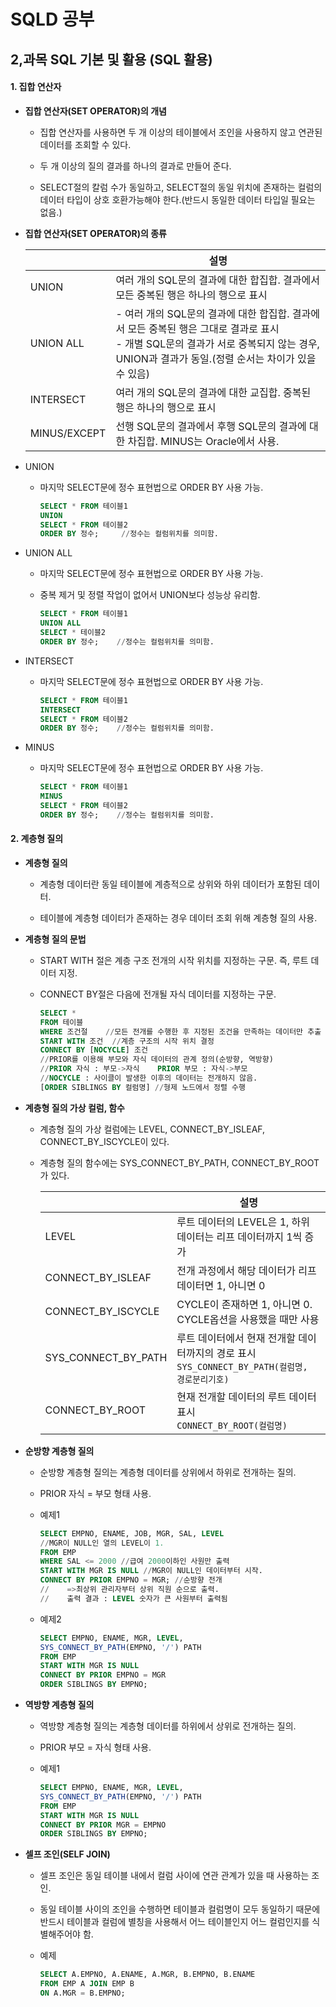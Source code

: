# SQLD 공부

## 2,과목 SQL 기본 및 활용 (SQL 활용)

#### 1. 집합 연산자

+ **집합 연산자(SET OPERATOR)의 개념**
  
  + 집합 연산자를 사용하면 두 개 이상의 테이블에서 조인을 사용하지 않고 연관된 데이터를 조회할 수 있다.
  
  + 두 개 이상의 질의 결과를 하나의 결과로 만들어 준다.
  
  + SELECT절의 칼럼 수가 동일하고, SELECT절의 동일 위치에 존재하는 컬럼의 데이터 타입이 상호 호환가능해야 한다.(반드시 동일한 데이터 타입일 필요는 없음.)

+ **집합 연산자(SET OPERATOR)의 종류**
  
  |              | 설명                                                                                                                      |
  | ------------ | ----------------------------------------------------------------------------------------------------------------------- |
  | UNION        | 여러 개의 SQL문의 결과에 대한 합집합. 결과에서 모든 중복된 행은 하나의 행으로 표시                                                                       |
  | UNION ALL    | - 여러 개의 SQL문의 결과에 대한 합집합. 결과에서 모든 중복된 행은 그대로 결과로 표시<br>- 개별 SQL문의 결과가 서로 중복되지 않는 경우, UNION과 결과가 동일.(정렬 순서는 차이가 있을 수 있음) |
  | INTERSECT    | 여러 개의 SQL문의 결과에 대한 교집합. 중복된 행은 하나의 행으로 표시                                                                               |
  | MINUS/EXCEPT | 선행 SQL문의 결과에서 후행 SQL문의 결과에 대한 차집합. MINUS는 Oracle에서 사용.                                                                  |

+ UNION
  
  + 마지막 SELECT문에 정수 표현법으로 ORDER BY 사용 가능.
    
    ```sql
    SELECT * FROM 테이블1
    UNION 
    SELECT * FROM 테이블2
    ORDER BY 정수;     //정수는 컬럼위치를 의미함.
    ```

+ UNION ALL
  
  + 마지막 SELECT문에 정수 표현법으로 ORDER BY 사용 가능.
  
  + 중복 제거 및 정렬 작업이 없어서 UNION보다 성능상 유리함.
    
    ```sql
    SELECT * FROM 테이블1
    UNION ALL
    SELECT * 테이블2
    ORDER BY 정수;    //정수는 컬럼위치를 의미함.
    ```

+ INTERSECT
  
  + 마지막 SELECT문에 정수 표현법으로 ORDER BY 사용 가능.
    
    ```sql
    SELECT * FROM 테이블1
    INTERSECT
    SELECT * FROM 테이블2
    ORDER BY 정수;    //정수는 컬럼위치를 의미함.
    ```

+ MINUS
  
  + 마지막 SELECT문에 정수 표현법으로 ORDER BY 사용 가능.
    
    ```sql
    SELECT * FROM 테이블1
    MINUS
    SELECT * FROM 테이블2
    ORDER BY 정수;    //정수는 컬럼위치를 의미함.
    ```

#### 2. 계층형 질의

+ **계층형 질의**
  
  + 계층형 데이터란 동일 테이블에 계층적으로 상위와 하위 데이터가 포함된 데이터.
  
  + 테이블에 계층형 데이터가 존재하는 경우 데이터 조회 위해 계층형 질의 사용.

+ **계층형 질의 문법**
  
  + START WITH 절은 계층 구조 전개의 시작 위치를 지정하는 구문. 즉, 루트 데이터 지정.
  
  + CONNECT BY절은 다음에 전개될 자식 데이터를 지정하는 구문.
    
    ```sql
    SELECT *
    FROM 테이블
    WHERE 조건절    //모든 전개를 수행한 후 지정된 조건을 만족하는 데이터만 추출
    START WITH 조건  //계층 구조의 시작 위치 결정
    CONNECT BY [NOCYCLE] 조건 
    //PRIOR를 이용해 부모와 자식 데이터의 관계 정의(순방향, 역방향)
    //PRIOR 자식 : 부모->자식    PRIOR 부모 : 자식->부모
    //NOCYCLE : 사이클이 발생한 이후의 데이터는 전개하지 않음.
    [ORDER SIBLINGS BY 컬럼명] //형제 노드에서 정렬 수행
    ```

+ **계층형 질의 가상 컬럼, 함수**
  
  + 계층형 질의 가상 컬럼에는 LEVEL, CONNECT_BY_ISLEAF, CONNECT_BY_ISCYCLE이 있다.
  
  + 계층형 질의 함수에는 SYS_CONNECT_BY_PATH, CONNECT_BY_ROOT가 있다.
    
    |                     | 설명                                                                 |
    | ------------------- | ------------------------------------------------------------------ |
    | LEVEL               | 루트 데이터의 LEVEL은 1, 하위 데이터는 리프 데이터까지 1씩 증가                           |
    | CONNECT_BY_ISLEAF   | 전개 과정에서 해당 데이터가 리프 데이터면 1, 아니면 0                                   |
    | CONNECT_BY_ISCYCLE  | CYCLE이 존재하면 1, 아니면 0. CYCLE옵션을 사용했을 때만 사용                          |
    | SYS_CONNECT_BY_PATH | 루트 데이터에서 현재 전개할 데이터까지의 경로 표시<br>`SYS_CONNECT_BY_PATH(컬럼명, 경로분리기호)` |
    | CONNECT_BY_ROOT     | 현재 전개할 데이터의 루트 데이터 표시<br>`CONNECT_BY_ROOT(컬럼명)`                    |

+ **순방향 계층형 질의**
  
  + 순방향 계층형 질의는 계층형 데이터를 상위에서 하위로 전개하는 질의.
  
  + PRIOR 자식 = 부모 형태 사용.
  
  + 예제1
    
    ```sql
    SELECT EMPNO, ENAME, JOB, MGR, SAL, LEVEL
    //MGR이 NULL인 열의 LEVEL이 1.
    FROM EMP
    WHERE SAL <= 2000 //급여 2000이하인 사원만 출력
    START WITH MGR IS NULL //MGR이 NULL인 데이터부터 시작.
    CONNECT BY PRIOR EMPNO = MGR; //순방향 전개
    //    =>최상위 관리자부터 상위 직원 순으로 출력. 
    //    출력 결과 : LEVEL 숫자가 큰 사원부터 출력됨
    ```
  
  + 예제2
    
    ```sql
    SELECT EMPNO, ENAME, MGR, LEVEL, 
    SYS_CONNECT_BY_PATH(EMPNO, '/') PATH
    FROM EMP
    START WITH MGR IS NULL
    CONNECT BY PRIOR EMPNO = MGR
    ORDER SIBLINGS BY EMPNO; 
    ```





+ **역방향 계층형 질의**
  
  + 역방향 계층형 질의는 계층형 데이터를 하위에서 상위로 전개하는 질의.
  
  + PRIOR 부모 = 자식 형태 사용.
  
  + 예제1
    
    ```sql
    SELECT EMPNO, ENAME, MGR, LEVEL, 
    SYS_CONNECT_BY_PATH(EMPNO, '/') PATH
    FROM EMP
    START WITH MGR IS NULL
    CONNECT BY PRIOR MGR = EMPNO
    ORDER SIBLINGS BY EMPNO; 
    ```





+ **셀프 조인(SELF JOIN)**
  
  + 셀프 조인은 동일 테이블 내에서 컬럼 사이에 연관 관계가 있을 때 사용하는 조인.
  
  + 동일 테이블 사이의 조인을 수행하면 테이블과 컬럼명이 모두 동일하기 때문에 반드시 테이블과 컬럼에 별칭을 사용해서 어느 테이블인지 어느 컬럼인지를 식별해주어야 함.
  
  + 예제
    
    ```sql
    SELECT A.EMPNO, A.ENAME, A.MGR, B.EMPNO, B.ENAME
    FROM EMP A JOIN EMP B
    ON A.MGR = B.EMPNO;
    ```
